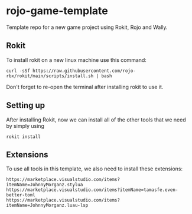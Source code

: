# rojo-game-template
Template repo for a new game project using Rokit, Rojo and Wally.

## Rokit
To install rokit on a new linux machine use this command:
```
curl -sSf https://raw.githubusercontent.com/rojo-rbx/rokit/main/scripts/install.sh | bash
```

Don't forget to re-open the terminal after installing rokit to use it.

## Setting up
After installing Rokit, now we can install all of the other tools that we need by simply using
```
rokit install
```

## Extensions
To use all tools in this template, we also need to install these extensions:
```
https://marketplace.visualstudio.com/items?itemName=JohnnyMorganz.stylua
https://marketplace.visualstudio.com/items?itemName=tamasfe.even-better-toml
https://marketplace.visualstudio.com/items?itemName=JohnnyMorganz.luau-lsp
